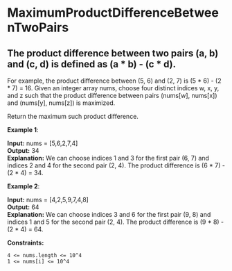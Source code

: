 # MaximumProductDifferenceBetweenTwoPairs

## The product difference between two pairs (a, b) and (c, d) is defined as (a * b) - (c * d).

For example, the product difference between (5, 6) and (2, 7) is (5 * 6) - (2 * 7) = 16.
Given an integer array nums, choose four distinct indices w, x, y, and z such that the product difference between pairs (nums[w], nums[x]) and (nums[y], nums[z]) is maximized.

Return the maximum such product difference.

 

**Example 1**: 

**Input:** nums = [5,6,2,7,4] <br>
**Output:** 34 <br>
**Explanation:** We can choose indices 1 and 3 for the first pair (6, 7) and indices 2 and 4 for the second pair (2, 4).
The product difference is (6 * 7) - (2 * 4) = 34.

**Example 2**:

**Input:** nums = [4,2,5,9,7,4,8]  <br>
**Output:** 64 <br>
**Explanation:** We can choose indices 3 and 6 for the first pair (9, 8) and indices 1 and 5 for the second pair (2, 4).
The product difference is (9 * 8) - (2 * 4) = 64.
 

**Constraints:**

``` 4 <= nums.length <= 10^4 ``` <br>
``` 1 <= nums[i] <= 10^4 ```
